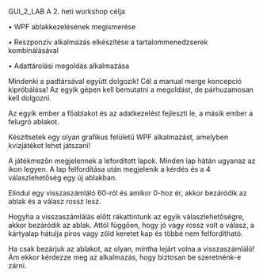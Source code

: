 GUI_2_LAB
A 2. heti workshop célja

•	WPF ablakkezelésének megismerése

•	Reszponzív alkalmazás elkészítése a tartalommenedzserek kombinálásával

•	Adattárolási megoldás alkalmazása

Mindenki a padtársával együtt dolgozik! Cél a manual merge koncepció kipróbálása! Az egyik gépen kell bemutatni a megoldást, de párhuzamosan kell dolgozni. 

Az egyik ember a főablakot és az adatkezelést fejleszti le, a másik ember a felugró ablakot.

Készítsetek egy olyan grafikus felületű WPF alkalmazást, amelyben kvízjátékot lehet játszani! 

A játékmezőn megjelennek a lefordított lapok. Minden lap hátán ugyanaz az ikon legyen. A lap felfordítása után megjelenik a kérdés és a 4 válaszlehetőség egy új ablakban.

Elindul egy visszaszámláló 60-ról és amikor 0-hoz ér, akkor bezáródik az ablak és a válasz rossz lesz.

Hogyha a visszaszámlálás előtt rákattintunk az egyik válaszlehetőségre, akkor bezáródik az ablak. Attól függően, hogy jó vagy rossz volt a válasz, a kártyalap hátulja piros vagy zöld keretet kap és többé nem felfordítható.

Ha csak bezárjuk az ablakot, az olyan, mintha lejárt volna a visszaszámláló! Ám ekkor kérdezze meg az alkalmazás, hogy biztosan be szeretnénk-e zárni.
